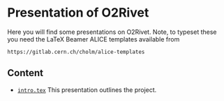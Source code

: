 # Presentation of O2Rivet

Here you will find some presentations on O2Rivet.  Note, to typeset
these you need the LaTeX Beamer ALICE templates available from

    https://gitlab.cern.ch/cholm/alice-templates

## Content

- [`intro.tex`](intro.tex)  This presentation outlines the project.

<!-- EOF -->
